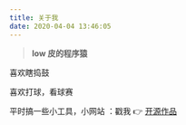 ```yaml
---
title: 关于我
date: 2020-04-04 13:46:05
---
```


>  **low 皮的程序猿**

喜欢瞎捣鼓

喜欢打球，看球赛


平时搞一些小工具，小网站 ：戳我 👉 [开源作品](https://github.com/xla145/)
